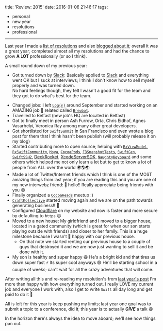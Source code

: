 title: 'Review: 2015'
date: 2016-01-06 21:46:17
tags:
- personal
- new year
- resolutions
- professional
---

Last year I made a [list of resolutions][resolutions] and also [blogged about it][resolutionsBlog]; overall it was a great year; completed almost all my resolutions and had the chance to grow **A LOT** professionally (or so I think).

A small round down of my previous year:

* Got turned down by [Slack][slack]: Basically applied to [Slack][slack] and everything went OK but I suck at interviews; I think I don't know how to sell myself properly and was turned down. 
<br/>No hard feelings though, they felt I wasn't a good fit for the team and they got to do what's best for the team.

<!--more-->
* Changed jobs: I left [`Log(n)`][logn] around September and started working on an AMAZING job 🍻 related called [`Brewbot`][brewbot].
* Travelled to Belfast (new job's HQ are located in Belfast)
* Got to finally meet in person Ash Furrow, Orta, Chris Eidhof, Agnes Vasarhelyi, Veronica Ray among many other great developers.
* Got shortlisted for `SwiftSummit` in San Francisco and even wrote a blog post for them that I think hasn't been publish (will probably release it on my blog)
* Started contributing more to open source; helping with [`RxViewModel`][rxviewmodel], [`RxSwiftCommunity`][rxswiftcommunity], [`Moya`][moya], [`CocoaPods`][cocoapods], [`FBSnapshotTests`][snapshots], [`SwiftGen`][swiftgen], [`SwiftSSH2`][swiftssh2], [DeckRocket][deckrocket], [XcodeServerSDK][xcodeserversdk], [`NaughtyKeyboard`][naughty] and some others which helped me not only learn a lot but to get to know a lot of people from ALL over the world 🌍🌎🌏
* Made a lot of Twitter/Internet friends which I think is one of the MOST amazing things from last year; if you are reading this and you are one of my new interwebz friend: 👋 hello!! Really appreciate being friends with you 😄
* Finally organized a [`CocoaHeads`][cocoaheads] meetup :)
* [`CraftKollective`][ck] started moving again and we are on the path towards generating business!! 🎉
* Configured [Cloudflare][cloudflare] on my website and now is faster and more secure by defaulting to `https` 😄
* Moved to a new house: My girldfriend and I moved to a bigger house, located in a gated community (which is great for when our son starts playing outside with friends) and closer to her family. This is a huge milestone because I wasn't 💯 happy with our previous house.
    * On that note we started renting our previous house to a couple of guys that destroyed it and we are now just wanting to sell it and be done with it.
* My son is healthy and super happy 😄 He's a bright kid and that tires us down super fast ⚡ Its super cool anyways 😄 He'll be starting school in a couple of weeks; can't wait for all the crazy adventures that will come.

After writing all this and re-reading my resolution's from [last year's post][resolutionsBlog] I'm more than happy with how everything turned out. I really LOVE my current job and everyone I work with, also I get to write `Swift` all day long and get paid to do it 🎉
 
All is left for this year is keep pushing my limits; last year one goal was to submit a topic to a conference, did it; this year is to actually ***GIVE*** a talk 😄

In the horizon there's always the idea to move aboard; we'll see how things pan out.

[resolutions]:https://github.com/esttorhe/2015-Resolutions
[resolutionsBlog]:https://estebantorr.es/blog/2014/12/31/new-year-resolutions/
[logn]:http://logn.co
[brewbot]:http://brewbot.io
[snapshots]:https://github.com/facebook/ios-snapshot-test-case
[Moya]:https://github.com/Moya/Moya
[Cocoapods]:www.cocoapods.org
[rxswiftCommunity]:https://github.com/RxSwiftCommunity
[rxviewmodel]:https://github.com/RxSwiftCommunity/rxswiftcommunity.github.io
[swiftssh2]:https://github.com/esttorhe/SwiftSSH2
[swiftgen]:https://github.com/AliSoftware/SwiftGen
[deckrocket]:https://github.com/jpsim/DeckRocket
[xcodeserversdk]:https://github.com/czechboy0/XcodeServerSDK
[naughty]:https://github.com/Palleas/NaughtyKeyboard
[slack]:https://slack.com
[cocoaheads]:http://cocoaheads.org/cr/SanJose/index.html
[ck]:http://craftkollective.com
[cloudflare]:https://cloudflare.com
